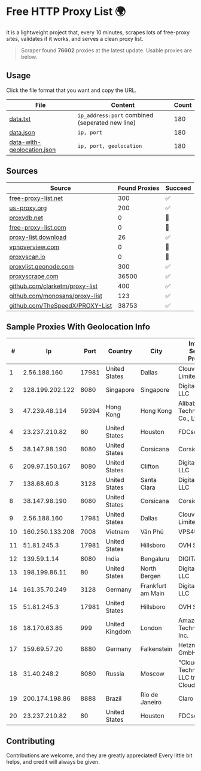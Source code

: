 
# Free HTTP Proxy List 🌍

It is a lightweight project that, every 10 minutes, scrapes lots of free-proxy sites, validates if it works, and serves a clean proxy list.


> Scraper found **76602** proxies at the latest update. Usable proxies are below.

## Usage

Click the file format that you want and copy the URL.


|File|Content|Count|
|----|-------|-----|
|[data.txt](https://raw.githubusercontent.com/themiralay/Proxy-List-World/master/data.txt)|`ip_address:port` combined (seperated new line)|180|
|[data.json](https://raw.githubusercontent.com/themiralay/Proxy-List-World/master/data.json)|`ip, port`|180|
|[data-with-geolocation.json](https://raw.githubusercontent.com/themiralay/Proxy-List-World/master/data-with-geolocation.json)|`ip, port, geolocation`|180|

## Sources

|Source|Found Proxies|Succeed|
|------|-------------|-------|
|[free-proxy-list.net](https://free-proxy-list.net)|300|✅|
|[us-proxy.org](https://www.us-proxy.org)|200|✅|
|[proxydb.net](http://proxydb.net)|0|🚫|
|[free-proxy-list.com](https://free-proxy-list.com/?page=&port=&type%5B%5D=http&type%5B%5D=https&up_time=0&search=Search)|0|🚫|
|[proxy-list.download](https://www.proxy-list.download/HTTP)|26|✅|
|[vpnoverview.com](https://vpnoverview.com/privacy/anonymous-browsing/free-proxy-servers)|0|🚫|
|[proxyscan.io](https://www.proxyscan.io)|0|🚫|
|[proxylist.geonode.com](https://proxylist.geonode.com/api/proxy-list?limit=300&page=1&sort_by=lastChecked&sort_type=desc&protocols=http,https)|300|✅|
|[proxyscrape.com](https://api.proxyscrape.com/v2/?request=displayproxies&protocol=http&timeout=10000&country=all&ssl=all&anonymity=all)|36500|✅|
|[github.com/clarketm/proxy-list](https://raw.githubusercontent.com/clarketm/proxy-list/master/proxy-list-raw.txt)|400|✅|
|[github.com/monosans/proxy-list](https://raw.githubusercontent.com/monosans/proxy-list/main/proxies/http.txt)|123|✅|
|[github.com/TheSpeedX/PROXY-List](https://raw.githubusercontent.com/TheSpeedX/PROXY-List/master/http.txt)|38753|✅|


## Sample Proxies With Geolocation Info

|#|Ip|Port|Country|City|Internet Service Provider|
|-|--|----|-------|----|-------------------------|
|1|2.56.188.160|17981|United States|Dallas|Clouvider Limited|
|2|128.199.202.122|8080|Singapore|Singapore|DigitalOcean, LLC|
|3|47.239.48.114|59394|Hong Kong|Hong Kong|Alibaba (US) Technology Co., Ltd.|
|4|23.237.210.82|80|United States|Houston|FDCservers.net|
|5|38.147.98.190|8080|United States|Corsicana|Corsicana ISD|
|6|209.97.150.167|8080|United States|Clifton|DigitalOcean, LLC|
|7|138.68.60.8|3128|United States|Santa Clara|DigitalOcean, LLC|
|8|38.147.98.190|8080|United States|Corsicana|Corsicana ISD|
|9|2.56.188.160|17981|United States|Dallas|Clouvider Limited|
|10|160.250.133.208|7008|Vietnam|Vãn Phú|VPS4U|
|11|51.81.245.3|17981|United States|Hillsboro|OVH SAS|
|12|139.59.1.14|8080|India|Bengaluru|DIGITALOCEAN|
|13|198.199.86.11|80|United States|North Bergen|DigitalOcean, LLC|
|14|161.35.70.249|3128|Germany|Frankfurt am Main|DigitalOcean, LLC|
|15|51.81.245.3|17981|United States|Hillsboro|OVH SAS|
|16|18.170.63.85|999|United Kingdom|London|Amazon Technologies Inc.|
|17|159.69.57.20|8880|Germany|Falkenstein|Hetzner Online GmbH|
|18|31.40.248.2|8080|Russia|Moscow|"Cloud Technologies" LLC trading as Cloud.ru|
|19|200.174.198.86|8888|Brazil|Rio de Janeiro|Claro S.A|
|20|23.237.210.82|80|United States|Houston|FDCservers.net|



## Contributing

Contributions are welcome, and they are greatly appreciated! Every
little bit helps, and credit will always be given.

